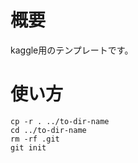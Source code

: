 # 概要
kaggle用のテンプレートです。

# 使い方
```
cp -r . ../to-dir-name
cd ../to-dir-name
rm -rf .git
git init
```
